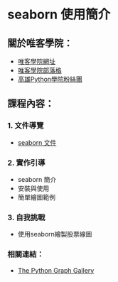 # seaborn 使用簡介

## 關於唯客學院：

* [唯客學院網址](https://www.victorgau.com)
* [唯客學院部落格](https://victorgau.com/blog/)
* [高雄Python學院粉絲團](https://www.facebook.com/KHPYAcademy/)

## 課程內容：

### 1. 文件導覽

* [seaborn 文件](https://seaborn.pydata.org/)

### 2. 實作引導

* seaborn 簡介
* 安裝與使用
* 簡單繪圖範例

### 3. 自我挑戰

* 使用seaborn繪製股票線圖

### 相關連結：

* [The Python Graph Gallery](https://www.python-graph-gallery.com/)